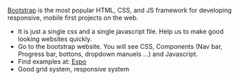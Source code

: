 
[Bootstrap] is the most popular HTML, CSS, and JS framework for developing responsive, mobile first projects on the web.  
* It is just a single css and a single javascript file. Help us to make good looking websites quickly.  
* Go to the bootstrap website. You will see CSS, Components (Nav bar, Progress bar, bottons, dropdown manuels ...) and Javascript.  
* Find examples at: [Expo]
* Good grid system, responsive system



[Expo]:https://expo.getbootstrap.com
[Bootstrap]:http://getbootstrap.com
